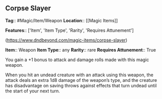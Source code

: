 ## Corpse Slayer
**Tag**:: #Magic/Item/Weapon
**Location**:: [[Magic Items]]

**Features**:: ['Item', 'Item Type', 'Rarity', 'Requires Attunement']

(https://www.dndbeyond.com/magic-items/corpse-slayer)

**Item**:: Weapon
**Item Type**:: any
**Rarity**:: rare
**Requires Attunement**:: True

You gain a +1 bonus to attack and damage rolls made with this magic weapon.

When you hit an undead creature with an attack using this weapon, the attack deals an extra 1d8 damage of the weapon’s type, and the creature has disadvantage on saving throws against effects that turn undead until the start of your next turn.